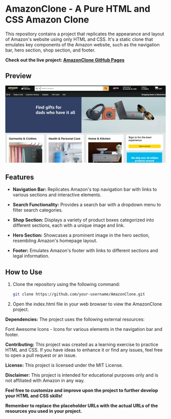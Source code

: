 # AmazonClone - A Pure HTML and CSS Amazon Clone

This repository contains a project that replicates the appearance and layout of Amazon's website using only HTML and CSS. It's a static clone that emulates key components of the Amazon website, such as the navigation bar, hero section, shop section, and footer.

**Check out the live project: [AmazonClone GitHub Pages](https://muhammadammaratique.github.io/AmazonClone/)**

## Preview

![AmazonClone Preview](Projectimages/preview.png)

## Features

- **Navigation Bar:** Replicates Amazon's top navigation bar with links to various sections and interactive elements.

- **Search Functionality:** Provides a search bar with a dropdown menu to filter search categories.

- **Shop Section:** Displays a variety of product boxes categorized into different sections, each with a unique image and link.

- **Hero Section:** Showcases a prominent image in the hero section, resembling Amazon's homepage layout.

- **Footer:** Emulates Amazon's footer with links to different sections and legal information.

## How to Use

1. Clone the repository using the following command:
   ```sh
   git clone https://github.com/your-username/AmazonClone.git

2. Open the index.html file in your web browser to view the AmazonClone project.

**Dependencies:**
The project uses the following external resources:

Font Awesome Icons - Icons for various elements in the navigation bar and footer.

**Contributing:**
This project was created as a learning exercise to practice HTML and CSS. If you have ideas to enhance it or find any issues, feel free to open a pull request or an issue.

**License:**
This project is licensed under the MIT License.

**Disclaimer:** This project is intended for educational purposes only and is not affiliated with Amazon in any way.

**Feel free to customize and improve upon the project to further develop your HTML and CSS skills!**


**Remember to replace the placeholder URLs with the actual URLs of the resources you used in your project.**

